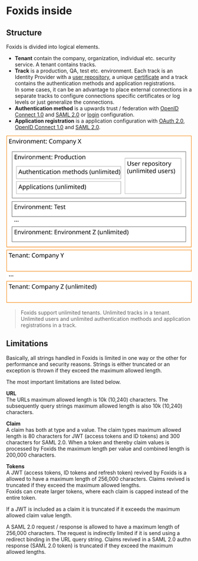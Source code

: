 # Foxids inside

## Structure

Foxids is divided into logical elements.

- **Tenant** contain the company, organization, individual etc. security service. A tenant contains tracks.
- **Track** is a production, QA, test etc. environment. Each track is an Identity Provider with a [user repository](users.md), a unique [certificate](certificates.md) and a track contains the authentication methods and application registrations.  
In some cases, it can be an advantage to place external connections in a separate tracks to configure connections specific certificates or log levels or just generalize the connections.
- **Authentication method** is a upwards trust / federation with [OpenID Connect 1.0](auth-met-oidc.md) and [SAML 2.0](auth-met-saml-2.0.md) or [login](login.md) configuration.
- **Application registration** is a application configuration with [OAuth 2.0](app-reg-oauth-2.0.md), [OpenID Connect 1.0](app-reg-oidc.md) and [SAML 2.0](app-reg-saml-2.0.md).

![Foxids structure](images/structure.svg)

> Foxids support unlimited tenants. Unlimited tracks in a tenant. Unlimited users and unlimited authentication methods and application registrations in a track.

## Limitations

Basically, all strings handled in Foxids is limited in one way or the other for performance and security reasons. Strings is either truncated or an exception is thrown if they exceed the maximum allowed length. 

The most important limitations are listed below.

**URL**  
The URLs maximum allowed length is 10k (10,240) characters. The subsequently query strings maximum allowed length is also 10k (10,240) characters.

**Claim**  
A claim has both at type and a value. The claim types maximum allowed length is 80 characters for JWT (access tokens and ID tokens) and 300 characters for SAML 2.0. 
When a token and thereby claim values is processed by Foxids the maximum length per value and combined length is 200,000 characters.

**Tokens**   
A JWT (access tokens, ID tokens and refresh token) revived by Foxids is a allowed to have a maximum length of 256,000 characters. Claims revived is truncated if they exceed the maximum allowed lengths.  
Foxids can create larger tokens, where each claim is capped instead of the entire token.

If a JWT is included as a claim it is truncated if it exceeds the maximum allowed claim value length. 

A SAML 2.0 request / response is allowed to have a maximum length of 256,000 characters. The request is indirectly limited if it is send using a redirect binding in the URL query string. 
Claims revived in a SAML 2.0 authn response (SAML 2.0 token) is truncated if they exceed the maximum allowed lengths.